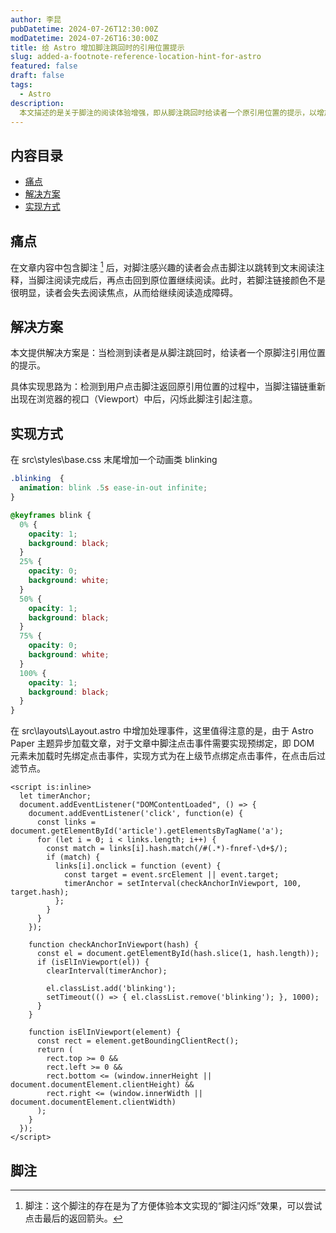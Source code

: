 ```yaml
---
author: 李昆
pubDatetime: 2024-07-26T12:30:00Z
modDatetime: 2024-07-26T16:30:00Z
title: 给 Astro 增加脚注跳回时的引用位置提示
slug: added-a-footnote-reference-location-hint-for-astro
featured: false
draft: false
tags:
  - Astro
description:
  本文描述的是关于脚注的阅读体验增强，即从脚注跳回时给读者一个原引用位置的提示，以增加文章阅读的沉浸性。
---
```


## 内容目录

* [痛点](#痛点)
* [解决方案](#解决方案)
* [实现方式](#实现方式)

## 痛点

在文章内容中包含脚注 [^1] 后，对脚注感兴趣的读者会点击脚注以跳转到文末阅读注释，当脚注阅读完成后，再点击回到原位置继续阅读。此时，若脚注链接颜色不是很明显，读者会失去阅读焦点，从而给继续阅读造成障碍。

## 解决方案

本文提供解决方案是：当检测到读者是从脚注跳回时，给读者一个原脚注引用位置的提示。

具体实现思路为：检测到用户点击脚注返回原引用位置的过程中，当脚注锚链重新出现在浏览器的视口（Viewport）中后，闪烁此脚注引起注意。

## 实现方式

在 src\styles\base.css 末尾增加一个动画类 blinking

``` css
.blinking  {
  animation: blink .5s ease-in-out infinite;
}

@keyframes blink {
  0% {
    opacity: 1;
    background: black;
  }
  25% {
    opacity: 0;
    background: white;
  }
  50% {
    opacity: 1;
    background: black;
  }
  75% {
    opacity: 0;
    background: white;
  }
  100% {
    opacity: 1;
    background: black;
  }
}
```

在 src\layouts\Layout.astro 中增加处理事件，这里值得注意的是，由于 Astro Paper 主题异步加载文章，对于文章中脚注点击事件需要实现预绑定，即 DOM 元素未加载时先绑定点击事件，实现方式为在上级节点绑定点击事件，在点击后过滤节点。

``` astro
<script is:inline>
  let timerAnchor;
  document.addEventListener("DOMContentLoaded", () => {
    document.addEventListener('click', function(e) {
      const links = document.getElementById('article').getElementsByTagName('a');
      for (let i = 0; i < links.length; i++) {
        const match = links[i].hash.match(/#(.*)-fnref-\d+$/);
        if (match) {
          links[i].onclick = function (event) {
            const target = event.srcElement || event.target;
            timerAnchor = setInterval(checkAnchorInViewport, 100, target.hash);
          };
        }
      }
    });
    
    function checkAnchorInViewport(hash) {
      const el = document.getElementById(hash.slice(1, hash.length));
      if (isElInViewport(el)) {
        clearInterval(timerAnchor);

        el.classList.add('blinking');
        setTimeout(() => { el.classList.remove('blinking'); }, 1000);
      }
    }

    function isElInViewport(element) {
      const rect = element.getBoundingClientRect();
      return (
        rect.top >= 0 &&
        rect.left >= 0 &&
        rect.bottom <= (window.innerHeight || document.documentElement.clientHeight) &&
        rect.right <= (window.innerWidth || document.documentElement.clientWidth)
      );
    }
  });
</script>

```

## 脚注

[^1]: 脚注：这个脚注的存在是为了方便体验本文实现的“脚注闪烁”效果，可以尝试点击最后的返回箭头。